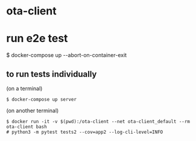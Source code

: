 # ota-client

# run e2e test
$ docker-compose up --abort-on-container-exit

## to run tests individually
(on a terminal)

```
$ docker-compose up server
```

(on another terminal)

```
$ docker run -it -v $(pwd):/ota-client --net ota-client_default --rm ota-client bash
# python3 -m pytest tests2 --cov=app2 --log-cli-level=INFO
```
